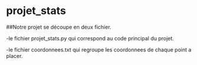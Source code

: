 # projet_stats

##Notre projet se découpe en deux fichier.

-le fichier projet_stats.py qui correspond au code principal du projet.

-le fichier coordonnees.txt qui regroupe les coordonnees de chaque point a placer.

